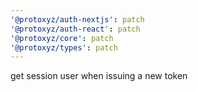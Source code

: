 ```yaml
---
'@protoxyz/auth-nextjs': patch
'@protoxyz/auth-react': patch
'@protoxyz/core': patch
'@protoxyz/types': patch
---
```


get session user when issuing a new token
